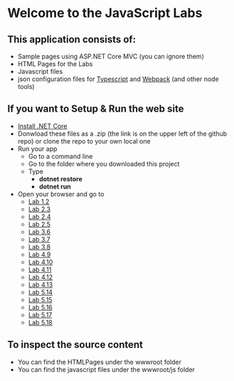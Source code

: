 # Welcome to the JavaScript Labs

## This application consists of:

*   Sample pages using ASP.NET Core MVC (you can ignore them)
*   HTML Pages for the Labs
*   Javascript files
*   json configuration files for [Typescript](https://www.typescriptlang.org/) and [Webpack](https://webpack.github.io/) (and other node tools)

## If you want to Setup & Run the web site

*   [Install .NET Core](https://www.microsoft.com/net/core)
*   Donwload these files as a .zip (the link is on the upper left of the github repo) or clone the repo to your own local one  
*   Run your app
    *   Go to a command line
    *   Go to the folder where you downloaded this project
    *   Type 
        * **dotnet restore**
        * **dotnet run**
*   Open your browser and go to 
    *   [Lab 1.2](http://localhost:5000/E01_02_HelloWorld.html)
    *   [Lab 2.3](http://localhost:5000/E02_03_VariablesAndConversions.html)
    *   [Lab 2.4](http://localhost:5000/E02_04_Expressions.html)
    *   [Lab 2.5](http://localhost:5000/E02_05_False.html)
    *   [Lab 3.6](http://localhost:5000/E03_06_Arrays.html)
    *   [Lab 3.7](http://localhost:5000/E03_07_Functions.html)
    *   [Lab 3.8](http://localhost:5000/E03_08_ArrayPuzzle.html)
    *   [Lab 4.9](http://localhost:5000/E04_09_Functions.html)
    *   [Lab 4.10](http://localhost:5000/E04_10_Parameters.html)
    *   [Lab 4.11](http://localhost:5000/E04_11_RMP.html)
    *   [Lab 4.12](http://localhost:5000/E04_12_NameSpace.html)
    *   [Lab 4.13](http://localhost:5000/E04_13_Overload.html)
    *   [Lab 5.14](http://localhost:5000/E05_14_Test.html)
    *   [Lab 5.15](http://localhost:5000/E05_15_Prototypes.html)
    *   [Lab 5.16](http://localhost:5000/E05_16_Classes.html)
    *   [Lab 5.17](http://localhost:5000/E05_17_Events.html)
    *   [Lab 5.18](http://localhost:5000/E05_18_NameSpacePattern.html)
    

## To inspect the source content

*   You can find the HTMLPages under the wwwroot folder
*   You can find the javascript files under the wwwroot/js folder